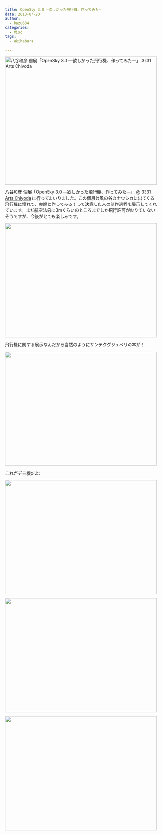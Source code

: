 ```yaml
---
title: OpenSky 3.0 ―欲しかった飛行機、作ってみた―
date: 2013-07-20
author:
  - kazu634
categories:
  - Misc
tags:
  - akihabara

---
```

<a href="http://hachiya.3331.jp/" onclick="__gaTracker('send', 'event', 'outbound-article', 'http://hachiya.3331.jp/', '');" title="八谷和彦 個展「OpenSky 3.0 ―欲しかった飛行機、作ってみた―」:3331 Arts Chiyoda by -kazu634-"><img class="aligncenter" alt="八谷和彦 個展「OpenSky 3.0 ―欲しかった飛行機、作ってみた―」:3331 Arts Chiyoda" src="http://farm4.staticflickr.com/3695/9297995276_4601cc4f12.jpg" width="500" height="421" /></a>

<a href="http://hachiya.3331.jp/" onclick="__gaTracker('send', 'event', 'outbound-article', 'http://hachiya.3331.jp/', '八谷和彦 個展「OpenSky 3.0 ―欲しかった飛行機、作ってみた―」');" target="_blank">八谷和彦 個展「OpenSky 3.0 ―欲しかった飛行機、作ってみた―」</a> @ <a href="http://www.3331.jp/" onclick="__gaTracker('send', 'event', 'outbound-article', 'http://www.3331.jp/', '3331 Arts Chiyoda');" target="_blank">3331 Arts Chiyoda</a> に行ってまいりました。この個展は風の谷のナウシカに出てくる飛行機に憧れて、実際に作ってみる！って決意した人の制作過程を展示してくれています。まだ航空法的に3mぐらいのところまでしか飛行許可がおりていないそうですが、今後がとても楽しみです。

<a href="http://flic.kr/p/faonki" onclick="__gaTracker('send', 'event', 'outbound-article', 'http://flic.kr/p/faonki', '');" title=" by -kazu634-"><img class="aligncenter" alt="" src="http://farm8.staticflickr.com/7398/9295207443_19c0e1808f.jpg" width="500" height="375" /></a>

飛行機に関する展示なんだから当然のようにサンテクグジュペリの本が！

<a href="http://flic.kr/p/faonVv" onclick="__gaTracker('send', 'event', 'outbound-article', 'http://flic.kr/p/faonVv', '');" title=" by -kazu634-"><img class="aligncenter" alt="" src="http://farm8.staticflickr.com/7401/9295209427_b209100b22.jpg" width="500" height="375" /></a>

これがデモ機だよ:

<a href="http://flic.kr/p/faCDCU" onclick="__gaTracker('send', 'event', 'outbound-article', 'http://flic.kr/p/faCDCU', '');" title=" by -kazu634-"><img class="aligncenter" alt="" src="http://farm4.staticflickr.com/3740/9297993856_3409e84ecb.jpg" width="500" height="375" /></a>

<a href="http://flic.kr/p/faCDQu" onclick="__gaTracker('send', 'event', 'outbound-article', 'http://flic.kr/p/faCDQu', '');" title=" by -kazu634-"><img class="aligncenter" alt="" src="http://farm4.staticflickr.com/3755/9297994528_e5e0307d2c.jpg" width="500" height="375" /></a>

<a href="http://flic.kr/p/faoqiV" onclick="__gaTracker('send', 'event', 'outbound-article', 'http://flic.kr/p/faoqiV', '');" title=" by -kazu634-"><img class="aligncenter" alt="" src="http://farm6.staticflickr.com/5334/9295217455_f2aa0587c8.jpg" width="500" height="375" /></a>
